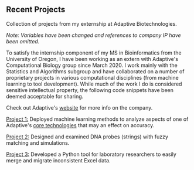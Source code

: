 ## Recent Projects
Collection of projects from my externship at Adaptive Biotechnologies.

*Note: Variables have been changed and references to company IP have been omitted.*

To satisfy the internship component of my MS in Bioinformatics from the University of Oregon, I have been working as an extern with Adaptive's Computational Biology group since March 2020. I work mainly with the Statistics and Algorithms subgroup and have collaborated on a number of proprietary projects in various computational disciplines (from machine learning to tool development). While much of the work I do is considered sensitive intellectual property, the following code snippets have been deemed acceptable for sharing.

Check out Adaptive's [website](https://www.adaptivebiotech.com/) for more info on the company.

[Project 1:](/Project_1/README.md) Deployed machine learning methods to analyze aspects of one of Adaptive's [core technologies](https://www.clonoseq.com/) that may an effect on accuracy.

[Project 2:](/Project_2/README.md) Designed and examined DNA probes (strings) with fuzzy matching and simulations.

[Project 3:](/Project_3/README.md) Developed a Python tool for laboratory researchers to easily merge and migrate inconsistent Excel data.

